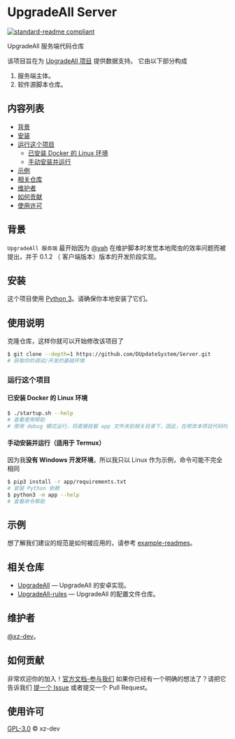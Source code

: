# UpgradeAll Server

[![standard-readme compliant](https://img.shields.io/badge/readme%20style-standard-brightgreen.svg?style=flat-square)](https://github.com/RichardLitt/standard-readme)

UpgradeAll 服务端代码仓库

该项目旨在为 [UpgradeAll 项目](https://github.com/DUpdateSystem/UpgradeAll) 提供数据支持。
它由以下部分构成
1. 服务端主体。
2. 软件源脚本仓库。

## 内容列表

- [背景](#背景)
- [安装](#安装)
- [运行这个项目](#运行这个项目)
   - [已安装 Docker 的 Linux 环境](#已安装Docker的Linux环境)
   - [手动安装并运行](#手动安装并运行（适用于Termux）)
- [示例](#示例)
- [相关仓库](#相关仓库)
- [维护者](#维护者)
- [如何贡献](#如何贡献)
- [使用许可](#使用许可)

## 背景

`UpgradeAll 服务端` 最开始因为 [@yah](https://github.com/wangxiaoerYah) 在维护脚本时发觉本地爬虫的效率问题而被提出，并于 0.1.2 （
客户端版本）版本的开发阶段实现。


## 安装

这个项目使用 [Python 3](https://www.python.org/)。请确保你本地安装了它们。


## 使用说明

克隆仓库，这样你就可以开始修改该项目了

```sh
$ git clone --depth=1 https://github.com/DUpdateSystem/Server.git
# 获取你的调试/开发的基础环境
```

### 运行这个项目

#### 已安装 Docker 的 Linux 环境
```sh
$ ./startup.sh --help
# 查看使用帮助
# 使用 debug 模式运行，将直接挂载 app 文件夹到相关目录下，因此，在修改本项目代码时，请尽管运行以测试你的代码。
```

#### 手动安装并运行（适用于 Termux）
因为我**没有 Windows 开发环境**，所以我只以 Linux 作为示例，命令可能不完全相同
```sh
$ pip3 install -r app/requirements.txt
# 安装 Python 依赖
$ python3 -m app --help
# 查看命令帮助
```

## 示例

想了解我们建议的规范是如何被应用的，请参考 [example-readmes](example-readmes/)。

## 相关仓库

- [UpgradeAll](https://github.com/DUpdateSystem/UpgradeAll) — UpgradeAll 的安卓实现。
- [UpgradeAll-rules](https://github.com/DUpdateSystem/UpgradeAll-rules) — UpgradeAll 的配置文件仓库。

## 维护者

[@xz-dev](https://github.com/xz-dev)。

## 如何贡献

非常欢迎你的加入！[官方文档-参与我们](https://upgradeall.now.sh/joinus/)
如果你已经有一个明确的想法了？请把它告诉我们 [提一个 Issue](https://github.com/DUpdateSystem/Server/issues/new) 或者提交一个 Pull Request。


## 使用许可

[GPL-3.0](LICENSE) © xz-dev
